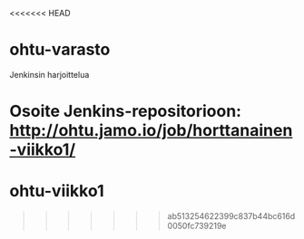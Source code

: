 <<<<<<< HEAD
# ohtu-varasto
Jenkinsin harjoittelua

Osoite Jenkins-repositorioon: http://ohtu.jamo.io/job/horttanainen-viikko1/
=======
# ohtu-viikko1
>>>>>>> ab513254622399c837b44bc616d0050fc739219e
